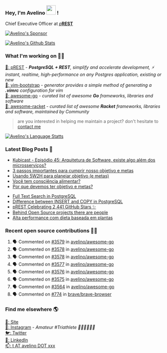 ### Hey, I'm Avelino <img src="https://media.giphy.com/media/hvRJCLFzcasrR4ia7z/giphy.gif" width="30px"> !

Chief Executive Officer at [_p_**REST**](https://github.com/prest/prest)

[![Avelino's Sponsor](https://user-images.githubusercontent.com/31996/90784634-dc4b7480-e2d7-11ea-94b0-48754ff3afb1.png)](https://github.com/sponsors/avelino)

[![Avelino's Github Stats](https://github-readme-stats.vercel.app/api?username=avelino&theme=dracula&border_radius=10&hide_border=true)](https://avelino.run/about/)

### What I'm working on 👨‍💻

[🐘: pREST](https://github.com/prest/prest) - _**PostgreSQL + REST**, simplify and accelerate development, ⚡ instant, realtime, high-performance on any Postgres application, existing or new_<br />
[📝: vim-bootstrap](https://vim-bootstrap.com) - _generator provides a simple method of generating a **.vimrc** configuration for vim_<br />
[🐨: awesome-go](https://github.com/avelino/awesome-go) - _curated list of awesome **Go** frameworks, libraries and software_<br />
[🏸: awesome-racket](https://github.com/avelino/awesome-racket) - _curated list of awesome **Racket** frameworks, libraries and software, maintained by Community_

> are you interested in helping me maintain a project? don't hesitate to [contact me](mailto:t+github@avelino.xxx)

[![Avelino's Language Statts](https://github-readme-stats.vercel.app/api/top-langs/?username=avelino&theme=dracula&border_radius=10&hide_border=true&layout=compact)](https://avelino.run/about/)

### Latest Blog Posts 📕

<!-- BLOG:START -->
- [Kubicast - Episódio 45: Arquitetura de Software, existe algo além dos microsserviços?](https://avelino.run/kubicast-epis%C3%B3dio-45-arquitetura-de-software-existe-algo-al%C3%A9m-dos-microsservi%C3%A7os/)
- [3 passos importantes para cumprir nosso objetivo e metas](https://avelino.run/quote/3-passos-importantes-para-cumprir-nosso-objetivo-e-metas/)
- [Usando 5W2H para planejar objetivo (e metas)](https://avelino.run/quote/usando-5w2h-para-planejar-objetivo-e-metas/)
- [Você tem consciência alimentar?](https://avelino.run/quote/voce-tem-consciencia-alimentar/)
- [Por que devemos ter objetivo e metas?](https://avelino.run/quote/por-que-devemos-ter-objetivo-e-metas/)
<!-- BLOG:END -->
<!-- DEVTO:START -->
- [Full Text Search in PostgreSQL](https://dev.to/prestd/full-text-search-in-postgresql-4k6e)
- [Difference between INSERT and COPY in PostgreSQL](https://dev.to/prestd/difference-between-insert-and-copy-in-postgresql-1ifc)
- [pREST Celebrating 2,441 GitHub Stars ✨](https://dev.to/prestd/prest-celebrating-2-441-github-stars-9ln)
- [Behind Open Source projects there are people](https://dev.to/avelino/behind-open-source-projects-there-are-people-hd1)
- [Alta performance com dieta baseada em plantas](https://dev.to/avelino/alta-performance-com-dieta-baseada-em-plantas-ab3)
<!-- DEVTO:END -->

### Recent open source contributions 👨‍💻

<!--START_SECTION:activity-->
1. 🗣 Commented on [#3579](https://github.com/avelino/awesome-go/issues/3579) in [avelino/awesome-go](https://github.com/avelino/awesome-go)
2. 🗣 Commented on [#3578](https://github.com/avelino/awesome-go/issues/3578) in [avelino/awesome-go](https://github.com/avelino/awesome-go)
3. 🗣 Commented on [#3578](https://github.com/avelino/awesome-go/issues/3578) in [avelino/awesome-go](https://github.com/avelino/awesome-go)
4. 🗣 Commented on [#3577](https://github.com/avelino/awesome-go/issues/3577) in [avelino/awesome-go](https://github.com/avelino/awesome-go)
5. 🗣 Commented on [#3576](https://github.com/avelino/awesome-go/issues/3576) in [avelino/awesome-go](https://github.com/avelino/awesome-go)
6. 🗣 Commented on [#3575](https://github.com/avelino/awesome-go/issues/3575) in [avelino/awesome-go](https://github.com/avelino/awesome-go)
7. 🗣 Commented on [#3564](https://github.com/avelino/awesome-go/issues/3564) in [avelino/awesome-go](https://github.com/avelino/awesome-go)
8. 🗣 Commented on [#774](https://github.com/brave/brave-browser/issues/774) in [brave/brave-browser](https://github.com/brave/brave-browser)
<!--END_SECTION:activity-->

### Find me elsewhere 🌎

[🚀: Site](https://avelino.run) <br>
[📸: Instagram](https://instagram.com/avelinorun) - _Amateur #Triathlete 🏊‍♂️🚴‍♂️🏃‍♂️_ <br>
[🐦: Twitter](https://twitter.com/avelinorun) <br>
[💼: LinkedIn](https://www.linkedin.com/in/avelinorun) <br>
[📫: t AT avelino DOT xxx](mailto:t+github@avelino.xxx)
